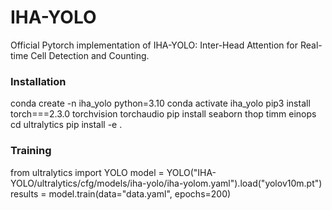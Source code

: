 # IHA-YOLO

Official Pytorch implementation of IHA-YOLO: Inter-Head Attention for Real-time Cell Detection and Counting.

### Installation

conda create -n iha_yolo python=3.10
conda activate iha_yolo
pip3 install torch===2.3.0 torchvision torchaudio
pip install seaborn thop timm einops
cd ultralytics
pip install -e .

### Training

from ultralytics import YOLO
model = YOLO("IHA-YOLO/ultralytics/cfg/models/iha-yolo/iha-yolom.yaml").load("yolov10m.pt")
results = model.train(data="data.yaml", epochs=200)
